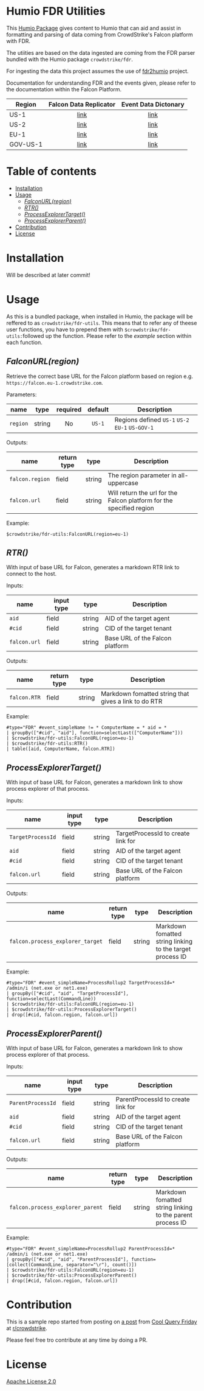 # Humio FDR Utilities

This [Humio Package](https://docs.humio.com/docs/packages/)  gives content to Humio that can aid and assist in formatting and parsing of data coming from CrowdStrike's Falcon platform with FDR.

The utiities are based on the data ingested are coming from the FDR parser bundled with the Humio package `crowdstrike/fdr`.

For ingesting the data this project assumes the use of [fdr2humio](https://github.com/humio/fdr2humio) project.

Documentation for understanding FDR and the events given, please refer to the documentation within the Falcon Platform.

| Region | Falcon Data Replicator | Event Data Dictonary |
| -------- | :--------------------------------------------------------------------------------------: | :----------------------------------------------------------------------------: |
| US-1     | [link](https://falcon.crowdstrike.com/documentation/9/falcon-data-replicator)            | [link](https://falcon.crowdstrike.com/documentation/26/events-data-dictionary) |
| US-2     | [link](https://falcon.us-2.crowdstrike.com/documentation/9/falcon-data-replicator)       | [link](https://falcon.us-2.crowdstrike.com/documentation/26/events-data-dictionary) |
| EU-1     | [link](https://falcon.eu-1.crowdstrike.com/documentation/9/falcon-data-replicator)       | [link](https://falcon.eu-1.crowdstrike.com/documentation/26/events-data-dictionary) |
| GOV-US-1 | [link](https://falcon.laggar.gcw.crowdstrike.com/documentation/9/falcon-data-replicator) | [link](https://falcon.laggar.gcw.crowdstrike.com/documentation/26/events-data-dictionary) |

# Table of contents

* [Installation](#installation)
* [Usage](#usage)
  * [_FalconURL(region)_](#falconurlregion)
  * [_RTR()_](#rtr)
  * [_ProcessExplorerTarget()_](#processexplorertarget)
  * [_ProcessExplorerParent()_](#processexplorerparent)
* [Contribution](#contribution)
* [License](#license)

# Installation

Will be described at later commit!

# Usage

As this is a bundled package, when installed in Humio, the package will be reffered to as `crowdstrike/fdr-utils`. This means that to refer any of theese user functions, you have to prepend them with `$crowdstrike/fdr-utils:`followed up the function. Please refer to the _example_ section within each function.

## _FalconURL(region)_

Retrieve the correct base URL for the Falcon platform based on region  e.g. `https://falcon.eu-1.crowdstrike.com`.

Parameters:

| name     | type   | required | default | Description                                     |
| -------- | :----: | :------: | :-----: | ----------------------------------------------- |
| `region` | string | No       | `US-1`  | Regions defined `US-1` `US-2` `EU-1` `US-GOV-1` |  

Outputs:

| name            | return type | type   | Description                                                             |
| ------------    | ----------- | ------ | ----------------------------------------------------------------------- |
| `falcon.region` | field       | string | The region parameter in all-uppercase                                   |
| `falcon.url`    | field       | string | Will return the url for the Falcon platform for the specified region    |

Example:

```
$crowdstrike/fdr-utils:FalconURL(region=eu-1)
```

## _RTR()_

With input of base URL for Falcon, generates a markdown RTR link to connect to the host.

Inputs:

| name         | input type  | type   | Description                     |
| ------------ | ----------- | ------ | ------------------------------- |
| `aid`        | field       | string | AID of the target agent         |
| `#cid`       | field       | string | CID of the target tenant        |
| `falcon.url` | field       | string | Base URL of the Falcon platform |

Outputs:

| name         | return type | type    | Description                                          |
| ------------ | ----------- | ------- | ---------------------------------------------------- |
| `falcon.RTR` | field       | string  | Markdown fomatted string that gives a link to do RTR |

Example:

```
#type="FDR" #event_simpleName != * ComputerName = * aid = *
| groupBy(["#cid", "aid"], function=selectLast(["ComputerName"]))
| $crowdstrike/fdr-utils:FalconURL(region=eu-1)
| $crowdstrike/fdr-utils:RTR()
| table([aid, ComputerName, falcon.RTR])
```

## _ProcessExplorerTarget()_

With input of base URL for Falcon, generates a markdown link to show process explorer of that process.

Inputs:

| name              | input type  | type   | Description                        |
| ----------------- | ----------- | ------ | ---------------------------------- |
| `TargetProcessId` | field       | string | TargetProcessId to create link for |
| `aid`             | field       | string | AID of the target agent            |
| `#cid`            | field       | string | CID of the target tenant           |
| `falcon.url`      | field       | string | Base URL of the Falcon platform    |

Outputs:

| name                             | return type | type    | Description                                               |
| -------------------------------- | ----------- | ------- | --------------------------------------------------------- |
| `falcon.process_explorer_target` | field       | string  | Markdown fomatted string linking to the target process ID |

Example:

```
#type="FDR" #event_simpleName=ProcessRollup2 TargetProcessId=* /admin/i (net.exe or net1.exe)
| groupBy(["#cid", "aid", "TargetProcessId"], function=selectLast(CommandLine))
| $crowdstrike/fdr-utils:FalconURL(region=eu-1)
| $crowdstrike/fdr-utils:ProcessExplorerTarget()
| drop([#cid, falcon.region, falcon.url])
```

## _ProcessExplorerParent()_

With input of base URL for Falcon, generates a markdown link to show process explorer of that process.

Inputs:

| name              | input type  | type   | Description                        |
| ----------------- | ----------- | ------ | ---------------------------------- |
| `ParentProcessId` | field       | string | ParentProcessId to create link for |
| `aid`             | field       | string | AID of the target agent            |
| `#cid`            | field       | string | CID of the target tenant           |
| `falcon.url`      | field       | string | Base URL of the Falcon platform    |

Outputs:

| name                             | return type | type    | Description                                               |
| -------------------------------- | ----------- | ------- | --------------------------------------------------------- |
| `falcon.process_explorer_parent` | field       | string  | Markdown fomatted string linking to the parent process ID |

Example:

```
#type="FDR" #event_simpleName=ProcessRollup2 ParentProcessId=* /admin/i (net.exe or net1.exe)
| groupBy(["#cid", "aid", "ParentProcessId"], function=[collect(CommandLine, separator="\r"), count()])
| $crowdstrike/fdr-utils:FalconURL(region=eu-1)
| $crowdstrike/fdr-utils:ProcessExplorerParent()
| drop([#cid, falcon.region, falcon.url])
```

# Contribution

This is a sample repo started from posting on [a post](https://www.reddit.com/r/crowdstrike/comments/ry6ma0/20220107_cool_query_friday_adding_process/) from [Cool Query Friday](https://www.reddit.com/r/crowdstrike/collection/8016c539-c284-442c-9726-6bc05053d7a9/) at [r/crowdstrike](https://www.reddit.com/r/crowdstrike/).

Please feel free tro contribute at any time by doing a PR.

# License

[Apache License 2.0](https://github.com/kra-ts/humio-fdr-utils/blob/main/LICENSE)
